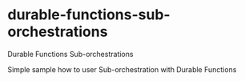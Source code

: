 # durable-functions-sub-orchestrations

Durable Functions Sub-orchestrations

Simple sample how to user Sub-orchestration with Durable Functions
